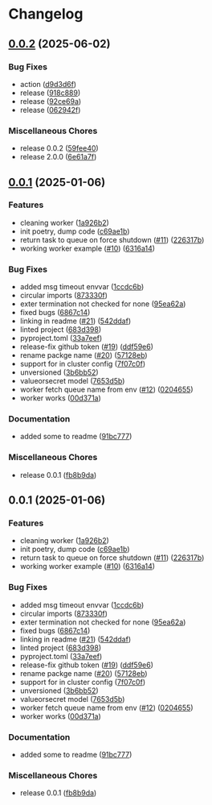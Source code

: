 # Changelog

## [0.0.2](https://github.com/quickube/qscaler-python-sdk/compare/v0.0.1...v0.0.2) (2025-06-02)


### Bug Fixes

* action ([d9d3d6f](https://github.com/quickube/qscaler-python-sdk/commit/d9d3d6f1ee7259220d9f66eb0bdef6e1213474fd))
* release ([918c889](https://github.com/quickube/qscaler-python-sdk/commit/918c889d621096282abe3c771a70687a56aebb44))
* release ([92ce69a](https://github.com/quickube/qscaler-python-sdk/commit/92ce69a5131483fd085eae68b2e759c3a3c1dfd2))
* release ([062942f](https://github.com/quickube/qscaler-python-sdk/commit/062942ff3b8aefec6cf80a9daf89e54a81b9432e))


### Miscellaneous Chores

* release 0.0.2 ([59fee40](https://github.com/quickube/qscaler-python-sdk/commit/59fee40dfae5a729cf3897acdac831bc349547d8))
* release 2.0.0 ([6e61a7f](https://github.com/quickube/qscaler-python-sdk/commit/6e61a7fab4cd216b10c11f67f4fa5a5a1b20bf0e))

## [0.0.1](https://github.com/quickube/qscaler-python-sdk/compare/v0.0.1...v0.0.1) (2025-01-06)


### Features

* cleaning worker ([1a926b2](https://github.com/quickube/qscaler-python-sdk/commit/1a926b27b24884518c1e872748ef70eedeee88ea))
* init poetry, dump code ([c69ae1b](https://github.com/quickube/qscaler-python-sdk/commit/c69ae1b56d693c9c5928c44d732764d58b889158))
* return task to queue on force shutdown ([#11](https://github.com/quickube/qscaler-python-sdk/issues/11)) ([226317b](https://github.com/quickube/qscaler-python-sdk/commit/226317b477dc55f5bf3048e4827b4cf3ebb3d253))
* working worker example ([#10](https://github.com/quickube/qscaler-python-sdk/issues/10)) ([6316a14](https://github.com/quickube/qscaler-python-sdk/commit/6316a144acdad391716ba207e485bc0cca18fd51))


### Bug Fixes

* added msg timeout envvar ([1ccdc6b](https://github.com/quickube/qscaler-python-sdk/commit/1ccdc6b34520a701aee1ebdb211e061c313f2e62))
* circular imports ([873330f](https://github.com/quickube/qscaler-python-sdk/commit/873330f3bda580a4931e9845bb16029f8846e19d))
* exter termination not checked for none ([95ea62a](https://github.com/quickube/qscaler-python-sdk/commit/95ea62aa9a7841cf3e44af5425618d4e8c144c9a))
* fixed bugs ([6867c14](https://github.com/quickube/qscaler-python-sdk/commit/6867c14011aa8f989806984ac18870f320071a60))
* linking in readme ([#21](https://github.com/quickube/qscaler-python-sdk/issues/21)) ([542ddaf](https://github.com/quickube/qscaler-python-sdk/commit/542ddaf96e11e07f71853a980847b222d0c79489))
* linted project ([683d398](https://github.com/quickube/qscaler-python-sdk/commit/683d39894846e909a7b6c89699a70cf41d82dd92))
* pyproject.toml ([33a7eef](https://github.com/quickube/qscaler-python-sdk/commit/33a7eef73e5bbc3047a2e96f12b264058a8a8071))
* release-fix github token ([#19](https://github.com/quickube/qscaler-python-sdk/issues/19)) ([ddf59e6](https://github.com/quickube/qscaler-python-sdk/commit/ddf59e6b073551a61b0b85e19a38e31ce076a8f4))
* rename packge name ([#20](https://github.com/quickube/qscaler-python-sdk/issues/20)) ([57128eb](https://github.com/quickube/qscaler-python-sdk/commit/57128eb93d0518a637b9d232e297625aeedd029f))
* support for in cluster config ([7f07c0f](https://github.com/quickube/qscaler-python-sdk/commit/7f07c0f56ad10abe68042d03bea30602de71e28b))
* unversioned ([3b6bb52](https://github.com/quickube/qscaler-python-sdk/commit/3b6bb5202be8b01497d1913c459d9e9676e60a09))
* valueorsecret model ([7653d5b](https://github.com/quickube/qscaler-python-sdk/commit/7653d5b4d5d8fc93375abe7ca2f3e345cfc0face))
* worker fetch queue name from env ([#12](https://github.com/quickube/qscaler-python-sdk/issues/12)) ([0204655](https://github.com/quickube/qscaler-python-sdk/commit/02046559760bc7aecd31a73967ef346850612a77))
* worker works ([00d371a](https://github.com/quickube/qscaler-python-sdk/commit/00d371a8e5a5e0f8e37b4ca68803589607614d8e))


### Documentation

* added some to readme ([91bc777](https://github.com/quickube/qscaler-python-sdk/commit/91bc77753c5a2df2f501afef737233d4b7bc148f))


### Miscellaneous Chores

* release 0.0.1 ([fb8b9da](https://github.com/quickube/qscaler-python-sdk/commit/fb8b9da72039935530c429934ce68de85e24fae2))

## 0.0.1 (2025-01-06)


### Features

* cleaning worker ([1a926b2](https://github.com/quickube/qscaler-python-sdk/commit/1a926b27b24884518c1e872748ef70eedeee88ea))
* init poetry, dump code ([c69ae1b](https://github.com/quickube/qscaler-python-sdk/commit/c69ae1b56d693c9c5928c44d732764d58b889158))
* return task to queue on force shutdown ([#11](https://github.com/quickube/qscaler-python-sdk/issues/11)) ([226317b](https://github.com/quickube/qscaler-python-sdk/commit/226317b477dc55f5bf3048e4827b4cf3ebb3d253))
* working worker example ([#10](https://github.com/quickube/qscaler-python-sdk/issues/10)) ([6316a14](https://github.com/quickube/qscaler-python-sdk/commit/6316a144acdad391716ba207e485bc0cca18fd51))


### Bug Fixes

* added msg timeout envvar ([1ccdc6b](https://github.com/quickube/qscaler-python-sdk/commit/1ccdc6b34520a701aee1ebdb211e061c313f2e62))
* circular imports ([873330f](https://github.com/quickube/qscaler-python-sdk/commit/873330f3bda580a4931e9845bb16029f8846e19d))
* exter termination not checked for none ([95ea62a](https://github.com/quickube/qscaler-python-sdk/commit/95ea62aa9a7841cf3e44af5425618d4e8c144c9a))
* fixed bugs ([6867c14](https://github.com/quickube/qscaler-python-sdk/commit/6867c14011aa8f989806984ac18870f320071a60))
* linking in readme ([#21](https://github.com/quickube/qscaler-python-sdk/issues/21)) ([542ddaf](https://github.com/quickube/qscaler-python-sdk/commit/542ddaf96e11e07f71853a980847b222d0c79489))
* linted project ([683d398](https://github.com/quickube/qscaler-python-sdk/commit/683d39894846e909a7b6c89699a70cf41d82dd92))
* pyproject.toml ([33a7eef](https://github.com/quickube/qscaler-python-sdk/commit/33a7eef73e5bbc3047a2e96f12b264058a8a8071))
* release-fix github token ([#19](https://github.com/quickube/qscaler-python-sdk/issues/19)) ([ddf59e6](https://github.com/quickube/qscaler-python-sdk/commit/ddf59e6b073551a61b0b85e19a38e31ce076a8f4))
* rename packge name ([#20](https://github.com/quickube/qscaler-python-sdk/issues/20)) ([57128eb](https://github.com/quickube/qscaler-python-sdk/commit/57128eb93d0518a637b9d232e297625aeedd029f))
* support for in cluster config ([7f07c0f](https://github.com/quickube/qscaler-python-sdk/commit/7f07c0f56ad10abe68042d03bea30602de71e28b))
* unversioned ([3b6bb52](https://github.com/quickube/qscaler-python-sdk/commit/3b6bb5202be8b01497d1913c459d9e9676e60a09))
* valueorsecret model ([7653d5b](https://github.com/quickube/qscaler-python-sdk/commit/7653d5b4d5d8fc93375abe7ca2f3e345cfc0face))
* worker fetch queue name from env ([#12](https://github.com/quickube/qscaler-python-sdk/issues/12)) ([0204655](https://github.com/quickube/qscaler-python-sdk/commit/02046559760bc7aecd31a73967ef346850612a77))
* worker works ([00d371a](https://github.com/quickube/qscaler-python-sdk/commit/00d371a8e5a5e0f8e37b4ca68803589607614d8e))


### Documentation

* added some to readme ([91bc777](https://github.com/quickube/qscaler-python-sdk/commit/91bc77753c5a2df2f501afef737233d4b7bc148f))


### Miscellaneous Chores

* release 0.0.1 ([fb8b9da](https://github.com/quickube/qscaler-python-sdk/commit/fb8b9da72039935530c429934ce68de85e24fae2))
